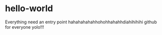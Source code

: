 # hello-world
Everything need an entry point
hahahahahahhohohhahahhdiahihihihi
github for everyone yolo!!!
